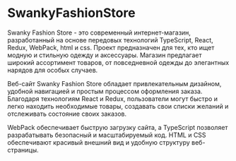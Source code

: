 # SwankyFashionStore

Swanky Fashion Store - это современный интернет-магазин, разработанный на основе передовых технологий TypeScript, React, Redux, WebPack, html и css. Проект предназначен для тех, кто ищет модную и стильную одежду и аксессуары. Магазин предлагает широкий ассортимент товаров, от повседневной одежды до элегантных нарядов для особых случаев.

Веб-сайт Swanky Fashion Store обладает привлекательным дизайном, удобной навигацией и простым процессом оформления заказа. Благодаря технологиям React и Redux, пользователи могут быстро и легко находить необходимые товары, создавать свои списки желаний и отслеживать состояние своих заказов.

WebPack обеспечивает быструю загрузку сайта, а TypeScript позволяет разрабатывать безопасный и масштабируемый код. HTML и CSS обеспечивают красивый внешний вид и удобную структуру веб-страницы.
